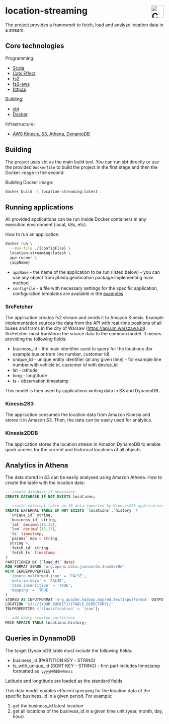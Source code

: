 # location-streaming <a href="https://typelevel.org/cats/"><img src="https://typelevel.org/cats/img/cats-badge.svg" height="40px" align="right" alt="Cats friendly" /></a>

The project provides a framework to fetch, load and analyze location data in a stream.

## Core technologies
Programming:
- [Scala](https://www.scala-lang.org/)
- [Cats Effect](https://typelevel.org/cats-effect/)
- [fs2](https://fs2.io/)
- [fs2-aws](https://github.com/laserdisc-io/fs2-aws)
- [http4s](https://http4s.org/)

Building:
- [sbt](https://www.scala-sbt.org/)
- [Docker](https://www.docker.com/)

Infrastructure:
- [AWS Kinesis, S3, Athena, DynamoDB](https://aws.amazon.com/)


## Building

The project uses sbt as the main build tool. You can run sbt directly or use the provided `Dockerfile` to build the project in the first stage and then the Docker image in the second.

Building Docker image:
```bash
docker build -t location-streaming:latest .
```

## Running applications

All provided applications can be run inside Docker containers in any execution environment (local, k8s, etc).

How to run an application:
```bash
docker run \
  --env-file ./{configFile} \
  location-streaming:latest \
  app-runner \
  {appName}
```

- `appName` - the name of the application to be run (listed below) - you can use any object from pl.edu.geolocation package implementing main method
- `configFile` - a file with necessary settings for the specific application, configuration templates are available in the [examples](examples/config)

### SrcFetcher
The application creates fs2 stream and sends it to Amazon Kinesis. Example implementation sources the data from the API with real-time positions of all buses and trams in the city of Warsaw (https://api.um.warszawa.pl). SrcFetcher must transform the source data to the common model. It means providing the following fields:

- business_id - the main identifier used to query for the locations (for example bus or tram line number, customer id)
- unique_id - unique entity identifier (at any given time) - for example line number with vehicle id, customer id with device_id
- lat - latitude
- long - longtitude
- ts - observation timestamp

This model is then used by applications writing data in S3 and DynamoDB.

### Kinesis2S3
The application consumes the location data from Amazon Kinesis and stores it in Amazon S3. Then, the data can be easily used for analytics.
### Kinesis2DDB
The application stores the location stream in Amazon DynamoDB to enable quick access for the current and historical locations of all objects.

## Analytics in Athena
The data stored in S3 can be easily analysed using Amazon Athena. How to create the table with the location data:

```sql
-- create database if necessary
CREATE DATABASE IF NOT EXISTS locations;

-- create external table on S3 data imported by Kinesis2S3 application
CREATE EXTERNAL TABLE IF NOT EXISTS `locations`.`history` (
  `unique_id` string,
  `business_id` string,
  `lat` decimal(15,13),
  `lon` decimal(15,13),
  `ts` timestamp,
  `params` map < string,
  string >,
  `fetch_id` string,
  `fetch_ts` timestamp
)
PARTITIONED BY (`load_dt` date)
ROW FORMAT SERDE 'org.openx.data.jsonserde.JsonSerDe'
WITH SERDEPROPERTIES (
  'ignore.malformed.json' = 'FALSE',
  'dots.in.keys' = 'FALSE',
  'case.insensitive' = 'TRUE',
  'mapping' = 'TRUE'
)
STORED AS INPUTFORMAT 'org.apache.hadoop.mapred.TextInputFormat' OUTPUTFORMAT 'org.apache.hadoop.hive.ql.io.HiveIgnoreKeyTextOutputFormat'
LOCATION 's3://{YOUR_BUCKET}/{TABLE_DIRECTORY}/'
TBLPROPERTIES ('classification' = 'json');

-- add newly created partitions
MSCK REPAIR TABLE locations.history;

```
## Queries in DynamoDB
The target DynamoDB table must include the following fields:

- business_id (PARTITION KEY - STRING)
- ts_with_unique_id (SORT KEY - STRING) - first part includes timestamp formatted as` yyyyMMddHHmmss`

Latitude and longtitude are loaded as the standard fields.

This data model enables efficient querying for the location data of the specific business_id in a given period. For example:

1. get the business_id latest location
2. get all locations of the business_id in a given time unit (year, month, day, hour)
